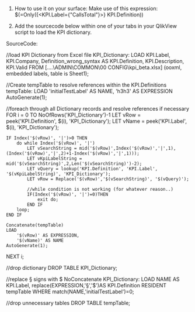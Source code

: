 1. How to use it on your surface:
Make use of this expression: $(=Only({<KPI.Label={"CallsTotal"}>} KPI.Definition))

2. Add the sourcecode below within one of your tabs in your QlikView script to load
the KPI dictionary.

SourceCode:

//load KPI Dictionary from Excel file
KPI_Dictionary:
LOAD KPI.Label,
     KPI.Company,
     Definition_wrong_syntax AS KPI.Definition,
     KPI.Description,
     KPI.Valid
FROM
[..\..\ADMIN\COMMON\00 CONFIG\kpi_beta.xlsx]
(ooxml, embedded labels, table is Sheet1);

//Create tempTable to resolve references within the KPI.Definitions
tempTable:
LOAD
	'initialTestLabel' AS NAME,
	'h3h3' AS EXPRESSION  
AutoGenerate(1);  

//foreach through all Dictionary records and resolve references if necessary
FOR i = 0 TO NoOfRows('KPI_Dictionary')-1
	LET vRow = peek('KPI.Definition', $(i), 'KPI_Dictionary');
	LET vName = peek('KPI.Label', $(i), 'KPI_Dictionary');

	IF Index('$(vRow)', '|')>0 THEN
		do while Index('$(vRow)', '|')
			LET vSearchString = mid('$(vRow)',Index('$(vRow)','|',1), (Index('$(vRow)','|',2)+1-Index('$(vRow)','|',1)));
			LET vKpiLabelString = mid('$(vSearchString)',2,Len('$(vSearchString)')-2);
			LET vQuery = lookup('KPI.Definition', 'KPI.Label', '$(vKpiLabelString)', 'KPI_Dictionary');
			LET vRow = Replace('$(vRow)','$(vSearchString)', '$(vQuery)');		

			//while condition is not working (for whatever reason..)
			IF(Index('$(vRow)', '|')=0)THEN
				exit do;
			END IF			
		loop;		
	END IF

	Concatenate(tempTable)
	LOAD
		'$(vRow)' AS EXPRESSION,
		'$(vName)' AS NAME
	AutoGenerate(1);		
NEXT i;

//drop dictionary
DROP TABLE KPI_Dictionary;

//replace § signs with $
NoConcatenate
KPI_Dictionary:
LOAD
	NAME AS KPI.Label,
	replace(EXPRESSION,'§','$')AS KPI.Definition
RESIDENT tempTable
WHERE match(NAME,'initialTestLabel')=0;

//drop unnecessary tables
DROP TABLE tempTable;
